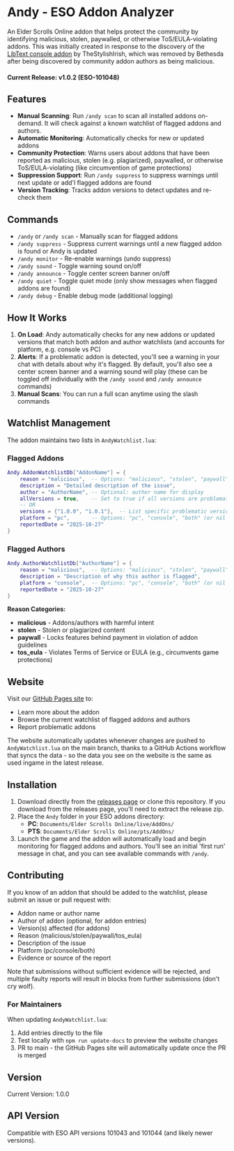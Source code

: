 # Andy - ESO Addon Analyzer

An Elder Scrolls Online addon that helps protect the community by identifying malicious, stolen, paywalled, or otherwise ToS/EULA-violating addons. This was initially created in response to the discovery of the [LibText console addon](https://www.esoui.com/downloads/info2363-LibText.html) by TheStylishIrish, which was removed by Bethesda after being discovered by community addon authors as being malicious. 

#### Current Release: **v1.0.2** (ESO-101048)

## Features

- **Manual Scanning**: Run `/andy scan` to scan all installed addons on-demand. It will check against a known watchlist of flagged addons and authors.
- **Automatic Monitoring**: Automatically checks for new or updated addons 
- **Community Protection**: Warns users about addons that have been reported as malicious, stolen (e.g. plagiarized), paywalled, or otherwise ToS/EULA-violating (like circumvention of game protections)
- **Suppression Support**: Run `/andy suppress` to suppress warnings until next update or add'l flagged addons are found
- **Version Tracking**: Tracks addon versions to detect updates and re-check them

## Commands

- `/andy` or `/andy scan` - Manually scan for flagged addons
- `/andy suppress` - Suppress current warnings until a new flagged addon is found or Andy is updated
- `/andy monitor` - Re-enable warnings (undo suppress)
- `/andy sound` - Toggle warning sound on/off
- `/andy announce` - Toggle center screen banner on/off
- `/andy quiet` - Toggle quiet mode (only show messages when flagged addons are found)
- `/andy debug` - Enable debug mode (additional logging)

## How It Works

1. **On Load**: Andy automatically checks for any new addons or updated versions that match both addon and author watchlists (and accounts for platform, e.g. console vs PC)
2. **Alerts**: If a problematic addon is detected, you'll see a warning in your chat with details about why it's flagged. By default, you'll also see a center screen banner and a warning sound will play (these can be toggled off individually with the `/andy sound` and `/andy announce` commands)
3. **Manual Scans**: You can run a full scan anytime using the slash commands

## Watchlist Management

The addon maintains two lists in `AndyWatchlist.lua`:

### Flagged Addons
```lua
Andy.AddonWatchlistDb["AddonName"] = {
    reason = "malicious",  -- Options: "malicious", "stolen", "paywall", "tos_eula"
    description = "Detailed description of the issue",
    author = "AuthorName", -- Optional: author name for display
    allVersions = true,    -- Set to true if all versions are problematic
    -- OR
    versions = {"1.0.0", "1.0.1"},  -- List specific problematic versions, if allVersions is false
    platform = "pc",       -- Options: "pc", "console", "both" (or nil defaults to "both")
    reportedDate = "2025-10-27"
}
```

### Flagged Authors
```lua
Andy.AuthorWatchlistDb["AuthorName"] = {
    reason = "malicious",  -- Options: "malicious", "stolen", "paywall", "tos_eula"
    description = "Description of why this author is flagged",
    platform = "console",  -- Options: "pc", "console", "both" (or nil defaults to "both")
    reportedDate = "2025-10-27"
}
```

**Reason Categories:**
- **malicious** - Addons/authors with harmful intent
- **stolen** - Stolen or plagiarized content
- **paywall** - Locks features behind payment in violation of addon guidelines
- **tos_eula** - Violates Terms of Service or EULA (e.g., circumvents game protections)

## Website

Visit our [GitHub Pages site](https://adefee.github.io/Andy-ESO/) to:
- Learn more about the addon
- Browse the current watchlist of flagged addons and authors
- Report problematic addons

The website automatically updates whenever changes are pushed to `AndyWatchlist.lua` on the main branch, thanks to a GitHub Actions workflow that syncs the data - so the data you see on the website is the same as used ingame in the latest release.

## Installation

1. Download directly from the [releases page](https://github.com/adefee/Andy-ESO/releases) or clone this repository. If you download from the releases page, you'll need to extract the release zip.
2. Place the `Andy` folder in your ESO addons directory:
   - **PC**: `Documents/Elder Scrolls Online/live/AddOns/`
   - **PTS**: `Documents/Elder Scrolls Online/pts/AddOns/`
3. Launch the game and the addon will automatically load and begin monitoring for flagged addons and authors. You'll see an initial 'first run' message in chat, and you can see available commands with `/andy`.

## Contributing

If you know of an addon that should be added to the watchlist, please submit an issue or pull request with:
- Addon name or author name
- Author of addon (optional, for addon entries)
- Version(s) affected (for addons)
- Reason (malicious/stolen/paywall/tos_eula)
- Description of the issue
- Platform (pc/console/both)
- Evidence or source of the report

Note that submissions without sufficient evidence will be rejected, and multiple faulty reports will result in blocks from further submissions (don't cry wolf).

### For Maintainers

When updating `AndyWatchlist.lua`:
1. Add entries directly to the file
2. Test locally with `npm run update-docs` to preview the website changes
3. PR to main - the GitHub Pages site will automatically update once the PR is merged

## Version

Current Version: 1.0.0

## API Version

Compatible with ESO API versions 101043 and 101044 (and likely newer versions).
